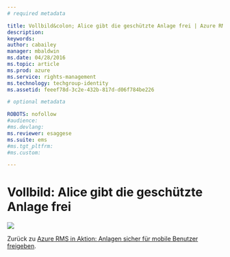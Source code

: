 ```yaml
---
# required metadata

title: Vollbild&colon; Alice gibt die geschützte Anlage frei | Azure RMS
description:
keywords:
author: cabailey
manager: mbaldwin
ms.date: 04/28/2016
ms.topic: article
ms.prod: azure
ms.service: rights-management
ms.technology: techgroup-identity
ms.assetid: feeef78d-3c2e-432b-817d-d06f784be226

# optional metadata

ROBOTS: nofollow
#audience:
#ms.devlang:
ms.reviewer: esaggese
ms.suite: ems
#ms.tgt_pltfrm:
#ms.custom:

---
```


# Vollbild: Alice gibt die geschützte Anlage frei
![](./media/AzRMS_StoryboardEmaill1.PNG)

Zurück zu [Azure RMS in Aktion: Anlagen sicher für mobile Benutzer freigeben](http://technet.microsoft.com/library/jj585026.aspx).



<!--HONumber=Apr16_HO3-->


